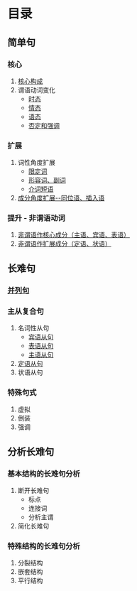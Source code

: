 # 目录

## 简单句

### 核心

1. [核心构成](https://github.com/bowen-wu/postgraduate/blob/master/english/grammar/simple-sentence/core/key-elements.md)
2. 谓语动词变化
    - [时态](https://github.com/bowen-wu/postgraduate/blob/master/english/grammar/simple-sentence/core/predicate-verb-tense.md)
    - [情态](https://github.com/bowen-wu/postgraduate/blob/master/english/grammar/simple-sentence/core/predicate-verb-modatily.md)
    - [语态](https://github.com/bowen-wu/postgraduate/blob/master/english/grammar/simple-sentence/core/predicate-verb-voice.md)
    - [否定和强调](https://github.com/bowen-wu/postgraduate/blob/master/english/grammar/simple-sentence/core/predicate-verb-negation-emphasis.md)

### 扩展

1. 词性角度扩展
    - [限定词](https://github.com/bowen-wu/postgraduate/blob/master/english/grammar/simple-sentence/expansion/determiner.md)
    - [形容词、副词](https://github.com/bowen-wu/postgraduate/blob/master/english/grammar/simple-sentence/expansion/adjective-adverb.md)
    - [介词短语](https://github.com/bowen-wu/postgraduate/blob/master/english/grammar/simple-sentence/expansion/prepositional-phrase.md)
2. [成分角度扩展--同位语、插入语](https://github.com/bowen-wu/postgraduate/blob/master/english/grammar/simple-sentence/expansion/appositive-parenthesis.md)

### 提升 - 非谓语动词

1. [非谓语作核心成分（主语、宾语、表语）](https://github.com/bowen-wu/postgraduate/blob/master/english/grammar/simple-sentence/enhancement-non-finite-verb/subject-obejct-predicative.md)
2. [非谓语作扩展成分（定语、状语）](https://github.com/bowen-wu/postgraduate/blob/master/english/grammar/simple-sentence/enhancement-non-finite-verb/attributive-adverbial.md)

## 长难句

### [并列句](https://github.com/bowen-wu/postgraduate/blob/master/english/grammar/complex-sentence/compound-sentence.md)

### 主从复合句

1. 名词性从句
    - [宾语从句](https://github.com/bowen-wu/postgraduate/blob/master/english/grammar/complex-sentence/noun-clauses/object-clauses.md)
    - [表语从句](https://github.com/bowen-wu/postgraduate/blob/master/english/grammar/complex-sentence/noun-clauses/predicate-clauses.md)
    - [主语从句](https://github.com/bowen-wu/postgraduate/blob/master/english/grammar/complex-sentence/noun-clauses/subject-clauses.md)
2. [定语从句](https://github.com/bowen-wu/postgraduate/blob/master/english/grammar/complex-sentence/attributive-clause.md)
3. 状语从句

### 特殊句式

1. 虚拟
2. 倒装
3. 强调

## 分析长难句

### 基本结构的长难句分析

1. 断开长难句
    - 标点
    - 连接词
    - 分析主谓
2. 简化长难句

### 特殊结构的长难句分析

1. 分裂结构
2. 嵌套结构
3. 平行结构
